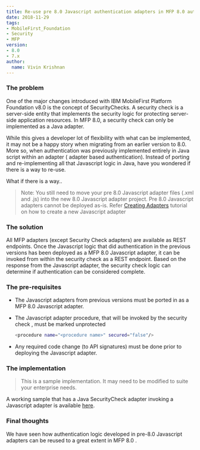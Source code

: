 ```yaml
---
title: Re-use pre 8.0 Javascript authentication adapters in MFP 8.0 authentication
date: 2018-11-29
tags:
- MobileFirst_Foundation
- Security
- MFP
version:
- 8.0
- 7.x
author:
  name: Vivin Krishnan
---
```


### The problem

One of the major changes introduced with IBM MobileFirst Platform Foundation v8.0 is the concept of SecurityChecks. A security check is a server-side entity that implements the security logic for protecting server-side application resources. In MFP 8.0, a security check can only be implemented as a Java adapter. 

While this gives a developer lot of flexibility with what can be implemented, it may not be a happy story when migrating from an earlier version to 8.0. More so, when authentication was previously implemented entirely in Java script within an adapter ( adapter based authentication). Instead of porting and re-implementing all that Javascript logic in Java, have you wondered if there is a way to re-use. 

What if there is a way..

>Note: You still need to move your pre 8.0 Javascript adapter files (.xml and .js) into the new 8.0 Javascript adapter project. Pre 8.0 Javascript adapters cannot be deployed as-is. 
>Refer [Creating Adapters](http://mobilefirstplatform.ibmcloud.com/tutorials/en/foundation/8.0/adapters/creating-adapters/) tutorial on how to create a new Javascript adapter

### The solution 

All MFP adapters (except Security Check adapters) are available as REST endpoints. Once the Javascript logic that did authentication in the previous versions has been deployed as a MFP 8.0 Javascript adapter, it can be invoked from within the security check as a REST endpoint. Based on the response from the Javascript adapter, the security check logic can determine if authentication can be considered complete.


### The pre-requisites

* The Javascript adapters from previous versions must be ported in as a MFP 8.0 Javascript adapter. 

* The Javascript adapter procedure, that will be invoked by the security check , must be marked unprotected


	```bash
	<procedure name="<procedure name>" secured="false"/>
	```

* Any required code change (to API signatures) must be done prior to deploying the Javascript adapter.

### The implementation

>This is a sample implementation. It may need to be modified to suite your enterprise needs.

A working sample that has a Java SecurityCheck adapter invoking a Javascript adapter is available [here](https://github.ibm.com/vivinkrishnan/reuse-jsadapterauthentication-mfp80).

### Final thoughts

We have seen how authentication logic developed in pre-8.0 Javascript adapters can be reused to a great extent in MFP 8.0 .

